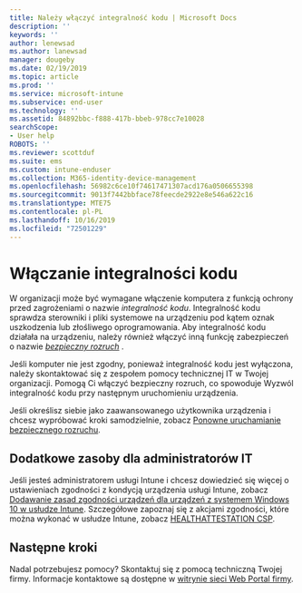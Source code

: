 ```yaml
---
title: Należy włączyć integralność kodu | Microsoft Docs
description: ''
keywords: ''
author: lenewsad
ms.author: lanewsad
manager: dougeby
ms.date: 02/19/2019
ms.topic: article
ms.prod: ''
ms.service: microsoft-intune
ms.subservice: end-user
ms.technology: ''
ms.assetid: 84892bbc-f888-417b-bbeb-978cc7e10028
searchScope:
- User help
ROBOTS: ''
ms.reviewer: scottduf
ms.suite: ems
ms.custom: intune-enduser
ms.collection: M365-identity-device-management
ms.openlocfilehash: 56982c6ce10f74617471307acd176a0506655398
ms.sourcegitcommit: 9013f7442bbface78feecde2922e8e546a622c16
ms.translationtype: MTE75
ms.contentlocale: pl-PL
ms.lasthandoff: 10/16/2019
ms.locfileid: "72501229"
---
```

# <a name="enable-code-integrity"></a>Włączanie integralności kodu

W organizacji może być wymagane włączenie komputera z funkcją ochrony przed zagrożeniami o nazwie *integralność kodu*. Integralność kodu sprawdza sterowniki i pliki systemowe na urządzeniu pod kątem oznak uszkodzenia lub złośliwego oprogramowania. Aby integralność kodu działała na urządzeniu, należy również włączyć inną funkcję zabezpieczeń o nazwie [*bezpieczny rozruch*](https://docs.microsoft.com/windows/security/information-protection/secure-the-windows-10-boot-process#secure-boot) .

Jeśli komputer nie jest zgodny, ponieważ integralność kodu jest wyłączona, należy skontaktować się z zespołem pomocy technicznej IT w Twojej organizacji. Pomogą Ci włączyć bezpieczny rozruch, co spowoduje Wyzwól integralność kodu przy następnym uruchomieniu urządzenia.

Jeśli określisz siebie jako zaawansowanego użytkownika urządzenia i chcesz wypróbować kroki samodzielnie, zobacz [Ponowne uruchamianie bezpiecznego rozruchu](https://docs.microsoft.com/windows-hardware/manufacture/desktop/disabling-secure-boot#re-enable-secure-boot).

## <a name="additional-resources-for-it-administrators"></a>Dodatkowe zasoby dla administratorów IT

Jeśli jesteś administratorem usługi Intune i chcesz dowiedzieć się więcej o ustawieniach zgodności z kondycją urządzenia usługi Intune, zobacz [Dodawanie zasad zgodności urządzeń dla urządzeń z systemem Windows 10 w usłudze Intune](https://docs.microsoft.com/intune/protect/compliance-policy-create-windows.md). Szczegółowe zapoznaj się z akcjami zgodności, które można wykonać w usłudze Intune, zobacz [HEALTHATTESTATION CSP](https://docs.microsoft.com/windows/client-management/mdm/healthattestation-csp#step-8-take-appropriate-policy-action-based-on-evaluation-results).  

## <a name="next-steps"></a>Następne kroki

Nadal potrzebujesz pomocy? Skontaktuj się z pomocą techniczną Twojej firmy. Informacje kontaktowe są dostępne w [witrynie sieci Web Portal firmy](https://go.microsoft.com/fwlink/?linkid=2010980).

